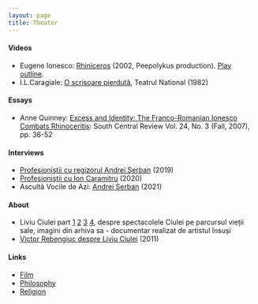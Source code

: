 ```yaml
---
layout: page
title: Theater
---
```


#### Videos
* Eugene Ionesco: [Rhiniceros](https://www.youtube.com/watch?v=jFmNG0lSQ2g) (2002, Peepolykus production). [Play outline](https://en.wikipedia.org/wiki/Rhinoceros_(play)).
* I.L.Caragiale: [O scrisoare pierdută](https://www.youtube.com/watch?v=vGpXOdgNa9s), Teatrul National (1982)

#### Essays
* Anne Quinney: [Excess and Identity: The Franco-Romanian Ionesco Combats Rhinoceritis](https://www.jstor.org/stable/40040007): South Central Review Vol. 24, No. 3 (Fall, 2007), pp. 36-52

#### Interviews
* [Profesioniştii cu regizorul Andrei Şerban](https://www.youtube.com/watch?v=ZkExNbsj7lg) (2019)
* [Profesioniştii cu Ion Caramitru](https://www.youtube.com/watch?v=Qy4dvRl3FNU) (2020)
* Ascultă Vocile de Azi: [Andrei Serban](https://www.youtube.com/watch?v=UrOtRH9c6gs&t=2607s) (2021)

#### About
* Liviu Ciulei part [1](https://www.youtube.com/watch?v=p5pZQSvMnmc) [2](https://www.youtube.com/watch?v=Puhvu-Ks9_Y) [3](https://www.youtube.com/watch?v=d9wwRb6Yjfg) [4](https://www.youtube.com/watch?v=ghGWHZSHiss), despre spectacolele Ciulei pe parcursul vieții sale, imagini din arhiva sa - documentar realizat de artistul însuși
* [Victor Rebengiuc despre Liviu Ciulei](https://www.youtube.com/watch?v=X-YTN52kZEA) (2011)

#### Links
* [Film](film.md)
* [Philosophy](philosophy.md)
* [Religion](religion.md)

